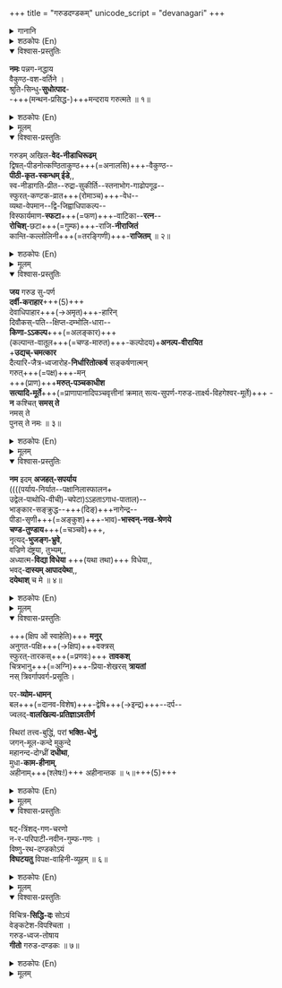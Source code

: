 +++
title = "गरुडदण्डकम्"
unicode_script = "devanagari"
+++

<details><summary>गानानि</summary>

<div class="videoEmbed"  caption="भार्गवी, श्रीमती" src="https://youtu.be/fxseucTKDaU?si=NHvTDwaEWlOFZNto"></div>

<div class="videoEmbed"  caption="दुष्यन्तः" src="https://www.youtube.com/watch?v=djsWS1UTD-w"></div>


</details>


<details><summary>शठकोपः (En)</summary>

Source: [TW](https://www.sadagopan.org/ebook/pdf/Garuda%20Dhandakam.pdf)

In sanskrit poetry, each of the 4 Paadas of a sloka can have 26 letters. If the letters of each Paadas increase to 27,30,33,36 (other multiples of 3 beyond 27), then this slokam is recognized as a Dhandakam. The 3 lettered units are known as a GaNa. Thus a 27 lettered Paada will have 9 GaNaas.There is generally no restriction on the length of the Paada in a Dhandakam.Swami Desikan chose Paadas with 36 GaNaas or 108 = (32X4) letters for the four Paadas of Garuda Dhandakam. The poetic genius of Swami Desikan is abundantly evident in this Composition. The Paadas of this Dhandakam parsed by its 144 GaNaas make intricate swoops in the air and make sharp turns like the high soaring Pakshi Raja (Garuda). 

The grammar of the flight movement of this Dhandakam is defined by NagaNaas and RagaNaas. At the beginning of each Paada, the first two GaNaas are made up of NagaNaas and the remaining 34 are made up of RagaNaas. NagaNaas are those GaNas or triads of Aksharas/Syllables,which are laghu in character; RagaNaas are those, where the middle Akshara is Laghu and the remaining two are Guru. The genius of Swami Desikan as a poet is revealed from the study of this Dhandakam, where he scrupulously adheres to the rules of the Dhandakam construction, including the nuances of meter and GaNaas constituting them. 

The first sloka (nama: pannaganaddhaya) is set in the vedic meter known as anushtub with 32 syllables. The last sloka (vichitra siddha:) is also set in the same meter. The sloka prior to the last one is set in aarya vrittham. The remaining sloka forms the body of the dhandakam with its four paadas and each of the paadas containing 36 ganaas.
</details>



<details open><summary>विश्वास-प्रस्तुतिः</summary>

**नमः** पन्नग-नद्धाय  
वैकुण्ठ-वश-वर्तिने ।  
श्रुति-सिन्धु-**सुधोत्पाद**-  
-+++(मन्थन-प्रसिद्ध-)+++मन्दराय गरुत्मते ॥ १॥
</details>

<details><summary>शठकोपः (En)</summary>

My salutations to Garuda with the beautiful wings. His limbs are adorned by the mighty serpents that he has conquered in battle. They are his jewellery. He does all the intimate kainkaryas to his Lord and is His Antharanga dhaasan. Garuda is devoted always to the Lord and His services. He is adept like the Mandara Mountain in churning the milky ocean of Vedas and to bring out the Brahma Vidyas. We can get the benefits of these Brahma Vidyas by offering our worship to him. My salutations are to him.
</details>


<details><summary>मूलम्</summary>

**नमः** पन्नग-नद्धाय  
वैकुण्ठ-वश-वर्तिने ।  
श्रुति-सिन्धु-**सुधोत्पाद**-  
-+++(मन्थन-प्रसिद्ध-)+++मन्दराय गरुत्मते ॥ १॥
</details>

<details open><summary>विश्वास-प्रस्तुतिः</summary>

गरुडम् अखिल-**वेद-नीडाधिरूढम्**  
द्विषत्-पीडनोत्कण्ठिताकुण्ठ+++(=अनालसि)+++-वैकुण्ठ--  
**पीठी-कृत-स्कन्धम् ईडे**,,  
स्व-नीडागति-प्रीत--रुद्रा-सुकीर्ति--स्तनाभोग-गाढोपगूढ--  
स्फुरत्-कण्टक-व्रात+++(रोमाञ्च)+++-वेध--  
व्यथा-वेपमान--द्वि-जिह्वाधिपाकल्प--  
विस्फार्यमाण-**स्फटा**+++(=फण)+++-वाटिका--**रत्न**--  
**रोचिश्**-छटा+++(=गुम्फ)+++-राजि-**नीराजितं**  
कान्ति-कल्लोलिनी+++(=तरङ्गिणी)+++-**राजितम्** ॥ २॥
</details>

<details><summary>शठकोपः (En)</summary>

Garuda Bhagavan has designed the Vedas as his cage and uses that cage as his seat. (This suggests that the Vedas sing his praise). His Lord Sriman Narayana is bent upon destroying the enemies of His devotees. No one can stop Sriman Narayana in these endeavors. When He sets about to destroy the enemies of His devotees, he uses the shoulders of Garuda as his transport. When Garuda transports his Lord on His missions, his wives-Rudrai and Sukeerthi-- miss his absence from home. When the 
sadagopan.org 10 Lord’s mission is successfully concluded, Garuda returns to his wives and they embrace him intimately with affection. In that ecstatic state, the hairs on the body of Garuda become stiff like thorns. This in turn hurts the serpents, which are covering his body. The serpents are overcome with fear and they raise their hoods. On those occasions, the ratnas positioned on their hoods radiate their brilliant red rays. That splendorous group of red rays appear at that time as the mangala Aarathi to Garuda and he sparkles in that flood of red light. 
</details>


<details><summary>मूलम्</summary>

गरुडम् अखिल-**वेद-नीडाधिरूढम्**  
द्विषत्-पीडनोत्कण्ठिताकुण्ठ+++(=अनालसि)+++-वैकुण्ठ--  
**पीठी-कृत-स्कन्धम् ईडे**,,  
स्व-नीडागति-प्रीत--रुद्रा-सुकीर्ति--स्तनाभोग-गाढोपगूढ--  
स्फुरत्-कण्टक-व्रात+++(रोमाञ्च)+++-वेध--  
व्यथा-वेपमान--द्वि-जिह्वाधिपाकल्प--  
विस्फार्यमाण-**स्फटा**+++(=फण)+++-वाटिका--**रत्न**--  
**रोचिश्**-छटा+++(=गुम्फ)+++-राजि-**नीराजितं**  
कान्ति-कल्लोलिनी+++(=तरङ्गिणी)+++-**राजितम्** ॥ २॥
</details>


<details open><summary>विश्वास-प्रस्तुतिः</summary>

**जय** गरुड सु-पर्ण  
**दर्वी-कराहार**+++(5)+++  
देवाधिपाहार+++(→अमृत)+++-हारिन्  
दिवौकस्-पति--क्षिप्त-दम्भोलि-धारा--  
**किणा-ऽऽकल्प**+++(=अलङ्कार)+++  
(कल्पान्त-वातूल+++(=चण्ड-मारुत)+++-कल्पोदय)+**अनल्प-वीरायित**  
+**उद्यच्-चमत्कार**  
दैत्यारि-जैत्र-ध्वजारोह-**निर्धारितोत्कर्ष**
सङ्कर्षणात्मन्  
गरुत्+++(=पक्ष)+++-मन्  
+++(प्राण)+++**मरुत्-पञ्चकाधीश**  
**सत्यादि-मूर्ते**+++(=प्राणापानादिपञ्चवृत्तीनां क्रमात् सत्य-सुपर्ण-गरुड-तार्क्ष्य-विहगेश्वर-मूर्ते)+++ -  
**न** कश्चित् **समस् ते**  
नमस् ते  
पुनस् ते नमः ॥ ३॥
</details>

<details><summary>शठकोपः (En)</summary>

O Garuda Bhagavan! You have been named Suparna, because of the beauty of your wings. Serpents of immense size serve as your food. You brought Nectar, the food of the Devas- from Indra Loka to release your mother from the bonds of servitude. Indra got angry at you during that time and threw his Vajra weapon at you. The sharp edge of that powerful weapon caused wounds on your wings and rest of the body. The welts from those wounds look today as pieces of jewellery on your body and attest to your heroic deed in defeating Indra. Your other heroic deeds stand out like the mighty winds that sweep the universe during the time of the great deluge. You are sitting on the flag of your Lord, which denotes His victory over His enemies; from your position on the flag of your Lord, we are able to infer your glories. You have incarnated as Sankarshana among the four Vyuha Murthys of Sriman Narayana, which are Vasudeva, Sankarshana, Pradhumna and Aniruddha. You have divided yourself into five forms-- Satyar, Suparnar, Garudar, Taarkshyar and VihagEswarar-- and matched those five forms with the five Vayus (Praanan, Apaanan, Samaanan, Udhaanan and Vyaanan) and shine thereafter as a supreme Devan. O Lord with the most exquisitely beautiful golden Wings! There is none, who is equal to you. I offer my salutations to you first and then again repeat my salutations. 
</details>


<details><summary>मूलम्</summary>

**जय** गरुड सु-पर्ण  
**दर्वी-कराहार**+++(5)+++  
देवाधिपाहार+++(→अमृत)+++-हारिन्  
दिवौकस्-पति--क्षिप्त-दम्भोलि-धारा--  
किणा-ऽऽकल्प+++(=अलङ्कार)+++  
(कल्पान्त-वातूल+++(=चण्ड-मारुत)+++-कल्पोदय)+**अनल्प-वीरायित**  
+**उद्यच्-चमत्कार**  
दैत्यारि-जैत्र-ध्वजारोह-**निर्धारितोत्कर्ष**
सङ्कर्षणात्मन्  
गरुत्+++(=पक्ष)+++-मन्  
+++(प्राण)+++**मरुत्-पञ्चकाधीश**  
**सत्यादि-मूर्ते**+++(=प्राणापानादिपञ्चवृत्तीनां क्रमात् सत्य-सुपर्ण-गरुड-तार्क्ष्य-विहगेश्वर-मूर्ते)+++ -  
**न** कश्चित् **समस् ते**  
नमस् ते  
पुनस् ते नमः ॥ ३॥

</details>


<details open><summary>विश्वास-प्रस्तुतिः</summary>

**नम** इदम् **अजहत्-सपर्याय**  
((((पर्याय-निर्यात--पक्षानिलास्फालन+  
उद्वेल-पाथोधि-वीची)-चपेटा)ऽऽहताऽगाध-पाताल)--  
भाङ्कार-सङ्क्रुद्ध--+++(दिङ्)+++नागेन्द्र--  
पीडा-सृणी+++(=अङ्कुश)+++-भाव)-**भास्वन्-नख-श्रेणये**  
**चण्ड-तुण्डाय**+++(=चञ्चवे)+++,  
नृत्यद्-**भुजङ्ग-भ्रुवे**,  
वज्रिणे दंष्ट्रया, तुभ्यम्,,  
अध्यात्म-**विद्या विधेया** +++(यथा तथा)+++ विधेया,,  
भवद्-**दास्यम् आपादयेथा**,,  
**दयेथाश्** च मे ॥ ४॥
</details>

<details><summary>शठकोपः (En)</summary>

O Garuda Bhagavan! Learned scholars offer their uninterrupted worships to you. Your wings in flight generate mighty winds that stir up all the oceans and make them flow over their boundaries. The waves that rise and fall from those powerful winds reach down to the netherworld (Paatalam) and the effect is like a violent blow given by the palm of one’s hand. A frightening sound heard as "Bhaam" reverberates around the world at that time. The mighty elephants guarding the quarters are shaken up by this mighty sound of "Bhaam" and run to attack you, the generator of that sound. Your rows of sharp nails acting as the elephant goad attack those angry elephants of the quarters and repulse them. Your mighty beak raises terror in the minds of your enemies. When you knot your brows, it looks like the movement of the hood of a Cobra. Your canine teeth look like the Vajra weapon of Indra and strikes terror in the hearts of your enemies. My salutations to you of such limitless glory! May thou bless me so that Brahma Vidyas become easy to be possessed by me! Please bless me out of your infinite compassion so that I can have the good fortune to offer kainkaryams to you.
</details>


<details><summary>मूलम्</summary>

**नम** इदम् **अजहत्-सपर्याय**  
((((पर्याय-निर्यात--पक्षानिलास्फालन+  
उद्वेल-पाथोधि-वीची)-चपेटा)ऽऽहताऽगाध-पाताल)--  
भाङ्कार-सङ्क्रुद्ध--+++(दिङ्)+++नागेन्द्र--  
पीडा-सृणी+++(=अङ्कुश)+++-भाव)-**भास्वन्-नख-श्रेणये**  
**चण्ड-तुण्डाय**+++(=चञ्चवे)+++,  
नृत्यद्-**भुजङ्ग-भ्रुवे**,  
वज्रिणे दंष्ट्रया, तुभ्यम्,,  
अध्यात्म-**विद्या विधेया** +++(यथा तथा)+++ विधेया,,  
भवद्-**दास्यम् आपादयेथा**,,  
**दयेथाश्** च मे ॥ ४॥
</details>

<details open><summary>विश्वास-प्रस्तुतिः</summary>

+++(क्षिप ओं स्वाहेति)+++ **मनुर्**  
अनुगत-पक्षि+++(→क्षिप)+++वक्त्रस्  
स्फुरत्-तारकस्+++(=प्रणवः)+++ **तावकश्**  
चित्रभानु+++(=अग्नि)+++-प्रिया-शेखरस् **त्रायतां**  
नस् त्रिवर्गापवर्ग-प्रसूतिः।  

पर-**व्योम-धामन्**  
बल+++(=दानव-विशेष)+++-द्वेषि+++(→इन्द्र)+++--दर्प--  
ज्वलद्-**वालखिल्य-प्रतिज्ञाऽवतीर्ण**  

स्थिरां तत्त्व-बुद्धिं, परां **भक्ति-धेनुं**,  
जगन्-मूल-कन्दे मुकुन्दे  
महानन्द-दोग्ध्रीं **दधीथा**,  
मुधा-**काम-हीनाम्**,  
अहीनाम्+++(श्लेषः!)+++ अहीनान्तक ॥ ५॥+++(5)+++
</details>

<details><summary>शठकोपः (En)</summary>

O Garuda Bhagavan residing permanently in Sri Vaikuntam! Your mantram confers to the reciters the four fold (Dharma-Artha-Kama -Moksha) goals of Life. That mantram of yours made up of 5 syllables, has the Pranavam as its first syllable. At the end, it carries the syllable associated with the wife of Agni. May the mantram of that structure protect us! Once, Devendran became arrogant over his powers and insulted the Sages with the name of VaalakilyAs. (The sages got angry and cursed Indra. They cursed that Indra’s arrogance be destroyed by an incarnation of Sankarshana (Garuda) on a future date). You were born from the vow made by the VaalakilyAs that you destroy the mighty arrogance of Indra and you made their words come true. You serve as the lord of Death for mighty serpents that challenged you. Please bless me with the discriminating knowledge to distinguish between true (superior) and false (inferior) knowledge. Your Lord is the fundamental and principal cause of all the universes. Please bless me to have the cow representing the limitless devotion to your Lord, so that it can yield for me its delectable milk. May that devotion of mine be free from the distractions of the insignificant and evanescent pleasures of life! May thou confer on me the boon of possessing such a superior devotion to your Lord and True Knowledge about Him! 
</details>


<details><summary>मूलम्</summary>

+++(क्षिप ओं स्वाहेति)+++ **मनुर्**  
अनुगत-पक्षि+++(→क्षिप)+++वक्त्रस्  
स्फुरत्-तारकस्+++(=प्रणवः)+++ **तावकश्**  
चित्रभानु+++(=अग्नि)+++-प्रिया-शेखरस् **त्रायतां**  
नस् त्रिवर्गापवर्ग-प्रसूतिः।  

पर-**व्योम-धामन्**  
बल+++(=दानव-विशेष)+++-द्वेषि+++(→इन्द्र)+++--दर्प--  
ज्वलद्-**वालखिल्य-प्रतिज्ञाऽवतीर्ण**  

स्थिरां तत्त्व-बुद्धिं, परां **भक्ति-धेनुं**,  
जगन्-मूल-कन्दे मुकुन्दे  
महानन्द-दोग्ध्रीं **दधीथा**,  
मुधा-**काम-हीनाम्**,  
अहीनाम्+++(श्लेषः!)+++ अहीनान्तक ॥ ५॥
</details>



<details open><summary>विश्वास-प्रस्तुतिः</summary>

षट्-त्रिंशद्-गण-चरणो  
न-र-परिपाटी-नवीन-गुम्फ-गणः ।  
विष्णु-रथ-दण्डकोऽयं  
**विघटयतु** विपक्ष-वाहिनी-व्यूहम् ॥ ६॥
</details>

<details><summary>शठकोपः (En)</summary>

This entire Garuda Dhandakam is of the form of one slokam. This has four Paadas. Each of the Paadas has 36 GaNaas. Each Gana has three syllables. This Dhandakam follows strictly the rules of composing Dhandakams and has the NagaNaas and RagaNaas in each of the Paadas and yields novel word constructions. When one recites this Garuda Dhandakam, it will destroy the formations of the enemies, who have assembled to do battle with us and scatter them to the winds. 
</details>


<details><summary>मूलम्</summary>

षट्-त्रिंशद्-गण-चरणो  
न-र-परिपाटी-नवीन-गुम्फ-गणः ।  
विष्णु-रथ-दण्डकोऽयं  
**विघटयतु** विपक्ष-वाहिनी-व्यूहम् ॥ ६॥
</details>


<details open><summary>विश्वास-प्रस्तुतिः</summary>

विचित्र-**सिद्धि-दः** सोऽयं  
वेङ्कटेश-विपश्चिता ।  
गरुड-ध्वज-तोषाय  
**गीतो** गरुड-दण्डकः ॥ ७॥
</details>

<details><summary>शठकोपः (En)</summary>

This Garuda Dhandakam was composed and sung by adiyEn, the Vidwan known as Venkatesa to please the Lord, who has Garuda on his flagstaff. The recitation of this Garuda Dhandakam will confer on the reciter multifold blessings and fulfill their heartfelt wishes of every kind. 
</details>


<details><summary>मूलम्</summary>

विचित्र-**सिद्धि-दः** सोऽयं  
वेङ्कटेश-विपश्चिता ।  
गरुड-ध्वज-तोषाय  
**गीतो** गरुड-दण्डकः ॥ ७॥
</details>
